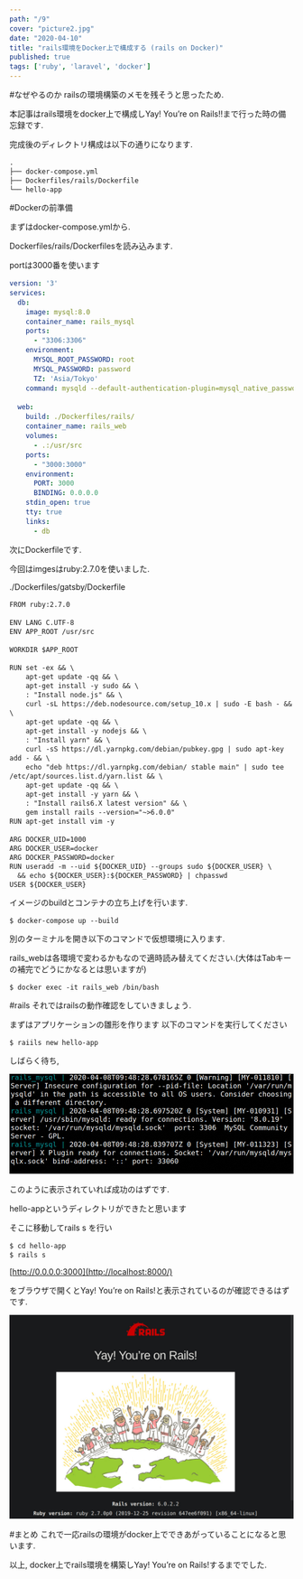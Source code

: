 ```yaml
---
path: "/9"
cover: "picture2.jpg"
date: "2020-04-10"
title: "rails環境をDocker上で構成する (rails on Docker)"
published: true
tags: ['ruby', 'laravel', 'docker']
---
```

#なぜやるのか
railsの環境構築のメモを残そうと思ったため.

本記事はrails環境をdocker上で構成しYay! You’re on Rails!!まで行った時の備忘録です.

完成後のディレクトリ構成は以下の通りになります.

```
.
├── docker-compose.yml
├── Dockerfiles/rails/Dockerfile
└── hello-app
```
#Dockerの前準備

まずはdocker-compose.ymlから.

Dockerfiles/rails/Dockerfilesを読み込みます.

portは3000番を使います

```yml:docker-compose.yml
version: '3'
services:
  db:
    image: mysql:8.0
    container_name: rails_mysql
    ports:
      - "3306:3306"
    environment:
      MYSQL_ROOT_PASSWORD: root
      MYSQL_PASSWORD: password
      TZ: 'Asia/Tokyo'
    command: mysqld --default-authentication-plugin=mysql_native_password --character-set-server=utf8mb4 --collation-server=utf8mb4_ja_0900_as_cs

  web:
    build: ./Dockerfiles/rails/
    container_name: rails_web
    volumes:
      - .:/usr/src
    ports:
      - "3000:3000"
    environment:
      PORT: 3000
      BINDING: 0.0.0.0
    stdin_open: true
    tty: true
    links:
      - db
```

次にDockerfileです.

今回はimgesはruby:2.7.0を使いました.

./Dockerfiles/gatsby/Dockerfile
```Dockerfile:Dockerfile
FROM ruby:2.7.0

ENV LANG C.UTF-8
ENV APP_ROOT /usr/src

WORKDIR $APP_ROOT

RUN set -ex && \
    apt-get update -qq && \
    apt-get install -y sudo && \
    : "Install node.js" && \
    curl -sL https://deb.nodesource.com/setup_10.x | sudo -E bash - && \
    apt-get update -qq && \
    apt-get install -y nodejs && \
    : "Install yarn" && \
    curl -sS https://dl.yarnpkg.com/debian/pubkey.gpg | sudo apt-key add - && \
    echo "deb https://dl.yarnpkg.com/debian/ stable main" | sudo tee /etc/apt/sources.list.d/yarn.list && \
    apt-get update -qq && \
    apt-get install -y yarn && \
    : "Install rails6.X latest version" && \
    gem install rails --version="~>6.0.0"
RUN apt-get install vim -y

ARG DOCKER_UID=1000
ARG DOCKER_USER=docker
ARG DOCKER_PASSWORD=docker
RUN useradd -m --uid ${DOCKER_UID} --groups sudo ${DOCKER_USER} \
  && echo ${DOCKER_USER}:${DOCKER_PASSWORD} | chpasswd
USER ${DOCKER_USER}
```

イメージのbuildとコンテナの立ち上げを行います.

```
$ docker-compose up --build
```

別のターミナルを開き以下のコマンドで仮想環境に入ります.


rails_webは各環境で変わるかもなので適時読み替えてください.(大体はTabキーの補完でどうにかなるとは思いますが)

```
$ docker exec -it rails_web /bin/bash
```

#rails
それではrailsの動作確認をしていきましょう.

まずはアプリケーションの雛形を作ります
以下のコマンドを実行してください
```
$ raiils new hello-app
```
しばらく待ち,


![](picture1.jpg)

このように表示されていれば成功のはずです.

hello-appというディレクトリができたと思います

そこに移動してrails s を行い

```
$ cd hello-app
$ rails s
```

[http://0.0.0.0:3000](http://localhost:8000/)

をブラウザで開くとYay! You’re on Rails!と表示されているのが確認できるはずです.

![](picture2.jpg)


#まとめ
これで一応railsの環境がdocker上でできあがっていることになると思います.

以上, docker上でrails環境を構築しYay! You’re on Rails!するまででした.

